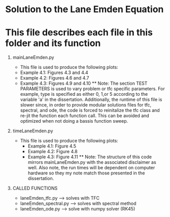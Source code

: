 # Solution to the Lane Emden Equation
# This file describes each file in this folder and its function

1. mainLaneEmden.py
    - This file is used to produce the following plots:
    - Example 4.1: Figures 4.3 and 4.4
    - Example 4.2: Figures 4.6 and 4.7
    - Example 4.3: Figures 4.9 and 4.10
** Note: The section TEST PARAMETERS is used to vary problem or tfc specific parameters. For example, type is specified as either 0, 1,or 5 according to the variable 'a' in the dissertation. Additionally, the runtime of this file is slower since, in order to provide modular solutions files for tfc, spectral, and ode, the code is forced to reinitalize the tfc class and re-jit the function each function call. This can be avoided and optimized when not doing a bassis function sweep.

2. timeLaneEmden.py
    - This file is used to produce the following plots:
        - Example 4.1: Figure 4.5
        - Example 4.2: Figure 4.8
        - Example 4.3: Figure 4.11
** Note: The structure of this code mirrors mainLaneEmden.py with the associated disclaimer as well. Also note, the run times will be dependent on computer hardware so they my note match those presented in the dissertation.

3. CALLED FUNCTIONS
    - laneEmden_tfc.py       --> solves with TFC
    - laneEmden_spectral.py  --> solves with spectral method
    - laneEmden_ode.py       --> solve with numpy solver (RK45)
